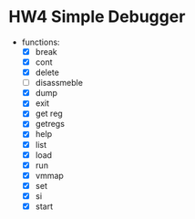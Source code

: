 # HW4 Simple Debugger
- functions:
	- [x] break
	- [x] cont
	- [x] delete
	- [ ] disassmeble
	- [x] dump
	- [x] exit
	- [x] get reg
	- [x] getregs
	- [x] help
	- [x] list
	- [x] load
	- [x] run
	- [x] vmmap
	- [x] set
	- [x] si
	- [x] start

